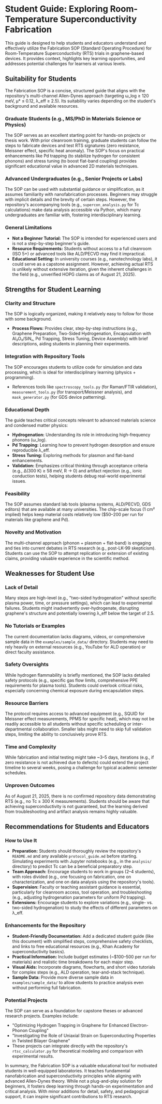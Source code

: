 # Student Guide: Exploring Room-Temperature Superconductivity Fabrication

This guide is designed to help students and educators understand and effectively utilize the Fabrication SOP (Standard Operating Procedure) for Room-Temperature Superconductivity (RTS) trials in graphene-based devices. It provides context, highlights key learning opportunities, and addresses potential challenges for learners at various levels.

## Suitability for Students

The Fabrication SOP is a concise, structured guide that aligns with the repository's multi-channel Allen-Dynes approach (targeting ω_log ≥ 120 meV, μ* ≤ 0.12, λ_eff ≥ 2.5). Its suitability varies depending on the student's background and available resources.

### Graduate Students (e.g., MS/PhD in Materials Science or Physics)
The SOP serves as an excellent starting point for hands-on projects or thesis work. With prior cleanroom training, graduate students can follow the steps to fabricate devices and test RTS signatures (zero resistance, Meissner effect, specific heat anomaly). The SOP's focus on practical enhancements like Pd trapping (to stabilize hydrogen for consistent phonons) and stress tuning (to boost flat-band coupling) provides significant educational value in advanced 2D materials techniques.

### Advanced Undergraduates (e.g., Senior Projects or Labs)
The SOP can be used with substantial guidance or simplification, as it assumes familiarity with nanofabrication processes. Beginners may struggle with implicit details and the brevity of certain steps. However, the repository's accompanying tools (e.g., `supercon_analysis.py` for Tc calculations) make data analysis accessible via Python, which many undergraduates are familiar with, fostering interdisciplinary learning.

### General Limitations
*   **Not a Beginner Tutorial:** The SOP is intended for experienced users and is not a step-by-step beginner's guide.
*   **Resource Requirements:** Students without access to a full cleanroom (ISO 5+) or advanced tools like ALD/PECVD may find it impractical.
*   **Educational Setting:** In university courses (e.g., nanotechnology labs), it could serve as a capstone assignment. However, achieving actual RTS is unlikely without extensive iteration, given the inherent challenges in the field (e.g., unverified HOPG claims as of August 21, 2025).

## Strengths for Student Learning

### Clarity and Structure
The SOP is logically organized, making it relatively easy to follow for those with some background.
*   **Process Flows:** Provides clear, step-by-step instructions (e.g., Graphene Preparation, Two-Sided Hydrogenation, Encapsulation with Al₂O₃/SiNₓ, Pd Trapping, Stress Tuning, Device Assembly) with brief descriptions, aiding students in planning their experiments.

### Integration with Repository Tools
The SOP encourages students to utilize code for simulation and data processing, which is ideal for interdisciplinary learning (physics + programming).
*   References tools like `spectroscopy_tools.py` (for Raman/FTIR validation), `measurement_tools.py` (for transport/Meissner analysis), and `mask_generator.py` (for GDS device patterning).

### Educational Depth
The guide teaches critical concepts relevant to advanced materials science and condensed matter physics:
*   **Hydrogenation:** Understanding its role in introducing high-frequency phonons (ω_log).
*   **Pd Trapping:** Learning how to prevent hydrogen desorption and ensure reproducible λ_eff.
*   **Stress Tuning:** Exploring methods for plasmon and flat-band enhancements.
*   **Validation:** Emphasizes critical thinking through acceptance criteria (e.g., Δ(300 K) ≥ 58 meV, R → 0) and artifact rejection (e.g., ionic conduction tests), helping students debug real-world experimental issues.

### Feasibility
The SOP assumes standard lab tools (plasma systems, ALD/PECVD, GDS editors) that are available at many universities. The chip-scale focus (1 cm² implied) helps keep material costs relatively low ($50–200 per run for materials like graphene and Pd).

### Novelty and Motivation
The multi-channel approach (phonon + plasmon + flat-band) is engaging and ties into current debates in RTS research (e.g., post-LK-99 skepticism). Students can use the SOP to attempt replication or extension of existing claims, providing valuable experience in the scientific method.

## Weaknesses for Student Use

### Lack of Detail
Many steps are high-level (e.g., "two-sided hydrogenation" without specific plasma power, time, or pressure settings), which can lead to experimental failures. Students might inadvertently over-hydrogenate, disrupting graphene's structure and potentially lowering λ_eff below the target of 2.5.

### No Tutorials or Examples
The current documentation lacks diagrams, videos, or comprehensive sample data in the `examples/sample_data/` directory. Students may need to rely heavily on external resources (e.g., YouTube for ALD operation) or direct faculty assistance.

### Safety Oversights
While hydrogen flammability is briefly mentioned, the SOP lacks detailed safety protocols (e.g., specific gas flow limits, comprehensive PPE requirements for plasma tools). Students could overlook critical risks, especially concerning chemical exposure during encapsulation steps.

### Resource Barriers
The protocol requires access to advanced equipment (e.g., SQUID for Meissner effect measurements, PPMS for specific heat), which may not be readily accessible to all students without specific scheduling or inter-departmental collaboration. Smaller labs might need to skip full validation steps, limiting the ability to conclusively prove RTS.

### Time and Complexity
While fabrication and initial testing might take ~3–5 days, iterations (e.g., if zero resistance is not achieved due to defects) could extend the project timeline to several weeks, posing a challenge for typical academic semester schedules.

### Unproven Outcomes
As of August 21, 2025, there is no confirmed repository data demonstrating RTS (e.g., no Tc ≥ 300 K measurements). Students should be aware that achieving superconductivity is not guaranteed, but the learning derived from troubleshooting and artifact analysis remains highly valuable.

## Recommendations for Students and Educators

### How to Use It
*   **Preparation:** Students should thoroughly review the repository's `README.md` and any available `protocol_guide.md` before starting. Simulating experiments with Jupyter notebooks (e.g., in the `analysis/` directory) to predict Tc can be a beneficial preparatory step.
*   **Team Approach:** Encourage students to work in groups (2–4 students), with roles divided (e.g., one focusing on fabrication, one on characterization, and one on data analysis using the repository's tools).
*   **Supervision:** Faculty or teaching assistant guidance is essential, particularly for cleanroom access, tool operation, and troubleshooting (e.g., adjusting hydrogenation parameters for uniform Pd trapping).
*   **Extensions:** Encourage students to explore variations (e.g., single- vs. two-sided hydrogenation) to study the effects of different parameters on λ_eff.

### Enhancements for the Repository
*   **Student-Friendly Documentation:** Add a dedicated student guide (like this document) with simplified steps, comprehensive safety checklists, and links to free educational resources (e.g., Khan Academy for superconductivity basics).
*   **Practical Information:** Include budget estimates (~$100–500 per run for materials) and realistic time breakdowns for each major step.
*   **Visual Aids:** Incorporate diagrams, flowcharts, and short video tutorials for complex steps (e.g., ALD operation, tear-and-stack technique).
*   **Sample Data:** Provide more diverse sample data in `examples/sample_data/` to allow students to practice analysis even without performing full fabrication.

### Potential Projects
The SOP can serve as a foundation for capstone theses or advanced research projects. Examples include:
*   "Optimizing Hydrogen Trapping in Graphene for Enhanced Electron-Phonon Coupling"
*   "Investigating the Role of Uniaxial Strain on Superconducting Properties in Twisted Bilayer Graphene"
*   These projects can integrate directly with the repository's `rtsc_calculator.py` for theoretical modeling and comparison with experimental results.

In summary, the Fabrication SOP is a valuable educational tool for motivated students in well-equipped laboratories. It teaches fundamental nanofabrication and superconductivity principles while aligning with advanced Allen-Dynes theory. While not a plug-and-play solution for beginners, it fosters deep learning through hands-on experimentation and critical analysis. With minor additions for detail, safety, and pedagogical support, it can inspire significant contributions to RTS research.
